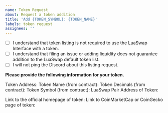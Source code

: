 ```yaml
---
name: Token Request
about: Request a token addition
title: 'Add {TOKEN_SYMBOL}: {TOKEN_NAME}'
labels: token request
assignees: ''
---
```


- [ ] I understand that token listing is not required to use the LuaSwap Interface with a token.
- [ ] I understand that filing an issue or adding liquidity does not guarantee addition to the LuaSwap default token list.
- [ ] I will not ping the Discord about this listing request.

**Please provide the following information for your token.**

Token Address: 
Token Name (from contract): 
Token Decimals (from contract): 
Token Symbol (from contract): 
LuaSwap Pair Address of Token: 

Link to the official homepage of token:
Link to CoinMarketCap or CoinGecko page of token: 

